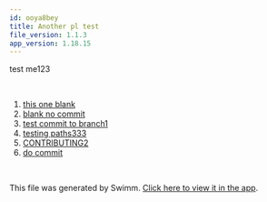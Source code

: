 ```yaml
---
id: ooya8bey
title: Another pl test
file_version: 1.1.3
app_version: 1.18.15
---
```


<!-- Intro - Do not remove this comment -->
test me123

<br/>

<!-- Steps - Do not remove this comment -->
1. [this one blank](this-one-blank.8wpb8106.sw.md)
2. [blank no commit](blank-no-commit.5lzxm30c.sw.md)
3. [test commit to branch1](test-commit-to-branch1.10obx.sw.md)
4. [testing paths333](testing-paths333.765nq.sw.md)
5. [CONTRIBUTING2](contributing2.593oz.sw.md)
6. [do commit](do-commit.35vv88l1.sw.md)


<br/>

This file was generated by Swimm. [Click here to view it in the app](http://localhost:5000/repos/Z2l0aHViJTNBJTNBc3ItZXh0ZW5zaW9uJTNBJTNBZG91ZWs=/playlists/ooya8bey).
